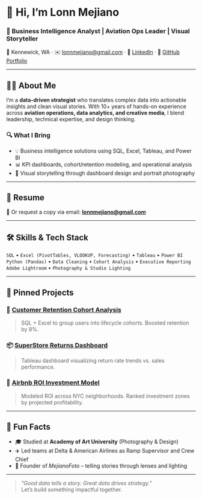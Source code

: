 # 👋 Hi, I’m Lonn Mejiano

### 🎯 Business Intelligence Analyst | Aviation Ops Leader | Visual Storyteller  
📍 Kennewick, WA · ✉️ lonnmejiano@gmail.com · 🔗 [LinkedIn](https://www.linkedin.com/in/lonnmejiano) · 💼 [GitHub Portfolio](https://github.com/lonnmejiano/lonn-data-bia)

---

## 👨‍💻 About Me

I’m a **data-driven strategist** who translates complex data into actionable insights and clean visual stories. With 10+ years of hands-on experience across **aviation operations, data analytics, and creative media**, I blend leadership, technical expertise, and design thinking.

### 🔍 What I Bring
- 💡 Business intelligence solutions using SQL, Excel, Tableau, and Power BI
- 📊 KPI dashboards, cohort/retention modeling, and operational analysis
- 📸 Visual storytelling through dashboard design and portrait photography

---

## 📄 Resume

📎
Or request a copy via email: **lonnmejiano@gmail.com**

---

## 🛠️ Skills & Tech Stack

`SQL` • `Excel (PivotTables, VLOOKUP, Forecasting)` • `Tableau` • `Power BI`  
`Python (Pandas)` • `Data Cleaning` • `Cohort Analysis` • `Executive Reporting`  
`Adobe Lightroom` • `Photography & Studio Lighting`

---

## 🔗 Pinned Projects

### 🧩 [Customer Retention Cohort Analysis](https://github.com/lonnmejiano/cohort-analysis)
> SQL + Excel to group users into lifecycle cohorts. Boosted retention by 8%.

### 📦 [SuperStore Returns Dashboard](https://https://github.com/lonnmejiano/superstore-profit-loss-analysis)
> Tableau dashboard visualizing return rate trends vs. sales performance.

### 🏡 [Airbnb ROI Investment Model](https://github.com/lonnmejiano/airbnb-investment-model)
> Modeled ROI across NYC neighborhoods. Ranked investment zones by projected profitability.

---

## 🧠 Fun Facts

- 🎓 Studied at **Academy of Art University** (Photography & Design)  
- ✈️ Led teams at Delta & American Airlines as Ramp Supervisor and Crew Chief  
- 📸 Founder of *MejianoFoto* – telling stories through lenses and lighting

---

> *"Good data tells a story. Great data drives strategy."*  
Let’s build something impactful together.


